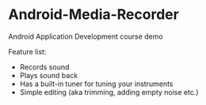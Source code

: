 # Android-Media-Recorder
Android Application Development course demo

Feature list:
*	Records sound
*	Plays sound back
* Has a built-in tuner for tuning your instruments
*	Simple editing (aka trimming, adding empty noise etc.)
